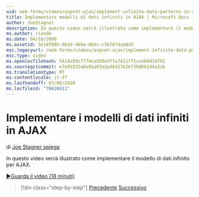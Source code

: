 ```yaml
---
uid: web-forms/videos/aspnet-ajax/implement-infinite-data-patterns-in-ajax
title: Implementare modelli di dati infiniti in AJAX | Microsoft Docs
author: JoeStagner
description: In questo video verrà illustrato come implementare il modello di dati infinito per AJAX.
ms.author: riande
ms.date: 04/10/2008
ms.assetid: 5e18f005-8b3d-4b9a-866c-c567874aa826
msc.legacyurl: /web-forms/videos/aspnet-ajax/implement-infinite-data-patterns-in-ajax
msc.type: video
ms.openlocfilehash: 5414a59c7f74ead56e3ffa7411ff1ceeb9419701
ms.sourcegitcommit: e7e91932a6e91a63e2e46417626f39d6b244a3ab
ms.translationtype: MT
ms.contentlocale: it-IT
ms.lasthandoff: 03/06/2020
ms.locfileid: "78628611"
---
```

# <a name="implement-infinite-data-patterns-in-ajax"></a>Implementare i modelli di dati infiniti in AJAX

di [Joe Stagner spiega](https://github.com/JoeStagner)

In questo video verrà illustrato come implementare il modello di dati infinito per AJAX.

[&#9654;Guarda il video (18 minuti)](https://channel9.msdn.com/Blogs/ASP-NET-Site-Videos/implement-infinite-data-patterns-in-ajax)

> [!div class="step-by-step"]
> [Precedente](use-aspnet-ajax-cascading-drop-down-control-to-access-a-database.md)
> [Successivo](basic-aspnet-authentication-in-an-ajax-enabled-application.md)
